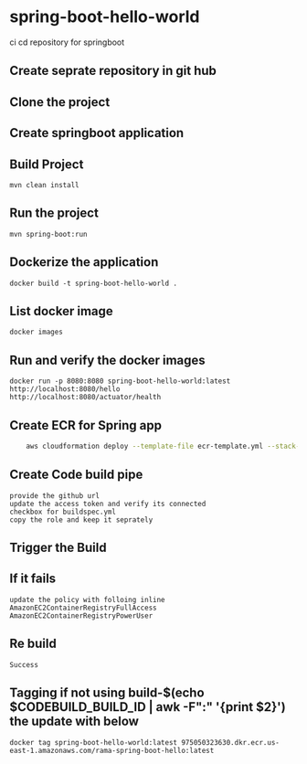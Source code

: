 # spring-boot-hello-world
ci cd repository for springboot
## Create seprate repository in git hub

## Clone the project

## Create springboot application

## Build Project

    mvn clean install

## Run the project

    mvn spring-boot:run

## Dockerize the application

    docker build -t spring-boot-hello-world .

## List docker image
    
    docker images

## Run and verify the docker images

    docker run -p 8080:8080 spring-boot-hello-world:latest
    http://localhost:8080/hello
    http://localhost:8080/actuator/health

## Create ECR for Spring app
```Bash
    aws cloudformation deploy --template-file ecr-template.yml --stack-name rama-spring-ecr-repo 
```
## Create Code build pipe
    provide the github url
    update the access token and verify its connected
    checkbox for buildspec.yml
    copy the role and keep it seprately

## Trigger the Build

## If it fails

    update the policy with folloing inline
    AmazonEC2ContainerRegistryFullAccess
    AmazonEC2ContainerRegistryPowerUser
## Re build
    Success
## Tagging if not using build-$(echo $CODEBUILD_BUILD_ID | awk -F":" '{print $2}') the update with below
    docker tag spring-boot-hello-world:latest 975050323630.dkr.ecr.us-east-1.amazonaws.com/rama-spring-boot-hello:latest
    